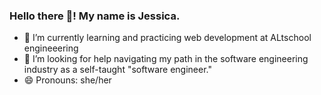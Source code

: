 ### Hello there 👋! My name is Jessica.
- 🌱 I’m currently learning and practicing web development at ALtschool engineeering 
- 🤔 I’m looking for help navigating my path in the software engineering industry as a self-taught "software engineer."
- 😄 Pronouns: she/her
